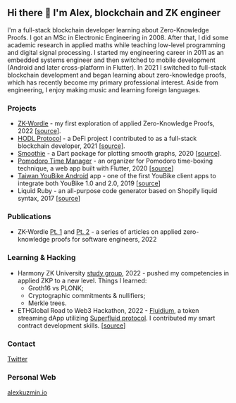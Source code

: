 ## Hi there 👋 I'm Alex, blockchain and ZK engineer

I'm a full-stack blockchain developer learning about Zero-Knowledge Proofs. I got an MSc in Electronic Engineering in 2008. After that, I did some academic research in applied maths while teaching low-level programming and digital signal processing. I started my engineering career in 2011 as an embedded systems engineer and then switched to mobile development (Android and later cross-platform in Flutter). In 2021 I switched to full-stack blockchain development and began learning about zero-knowledge proofs, which has recently become my primary professional interest. Aside from engineering, I enjoy making music and learning foreign languages.

### Projects

* [ZK-Wordle](https://alxkzmn.github.io/zk-wordle/) - my first exploration of applied Zero-Knowledge Proofs, 2022 [[source](https://github.com/alxkzmn/zk-wordle)].
* [HODL Protocol](https://hodlmybeer.co/) - a DeFi project I contributed to as a full-stack blockchain developer, 2021 [[source](https://github.com/hodlmybeer)].
* [Smoothie](https://pub.dev/packages/smoothie) - a Dart package for plotting smooth graphs, 2020 [[source](https://github.com/kreitai/smoothie)].
* [Pomodoro Time Manager](https://alxkzmn.github.io/pomodoro_time_manager/#/) - an organizer for Pomodoro time-boxing technique, a web app built with Flutter, 2020 [[source](https://github.com/alxkzmn/pomodoro_time_manager)]
* [Taiwan YouBike Android](https://play.google.com/store/apps/details?id=com.kreitai.orangebikes) app - one of the first YouBike client apps to integrate both YouBike 1.0 and 2.0, 2019 [[source](https://github.com/alxkzmn/smartbike-android)]
* Liquid Ruby - an all-purpose code generator based on Shopify liquid syntax, 2017 [[source](https://github.com/alxkzmn/liquid-ruby-generator)]

### Publications

* ZK-Wordle [Pt. 1](https://alexkuzmin.io/posts/zk-wordle-1/) and [Pt. 2](https://alexkuzmin.io/posts/zk-wordle-2/) - a series of articles on applied zero-knowledge proofs for software engineers, 2022

### Learning & Hacking

* Harmony ZK University [study group](https://zku.one/), 2022 - pushed my competencies in applied ZKP to a new level. Things I learned: 
    * Groth16 vs PLONK; 
    * Cryptographic commitments & nullifiers;
    * Merkle trees.
* ETHGlobal Road to Web3 Hackathon, 2022 - [Fluidium](https://showcase.ethglobal.com/roadtoweb3/fluidium), a token streaming dApp utilizing [Superfluid protocol](https://www.superfluid.finance/). I contributed my smart contract development skills. [[source](https://github.com/Fluidum/fluidum)]

### Contact

[Twitter](https://twitter.com/alxkzmn)

### Personal Web

[alexkuzmin.io](https://alexkuzmin.io/)
